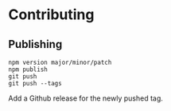 # Contributing

## Publishing

```
npm version major/minor/patch
npm publish
git push
git push --tags
```

Add a Github release for the newly pushed tag.

